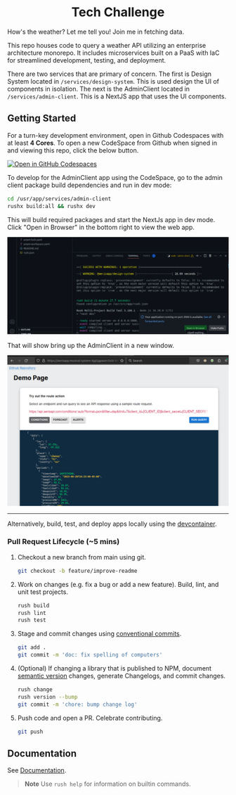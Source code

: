 <h1 align="center">Tech Challenge</h1>

How's the weather? Let me tell you! Join me in fetching data.

This repo houses code to query a weather API utilizing an enterprise
architecture monorepo. It includes microservices built on a PaaS with IaC for
streamlined development, testing, and deployment.

There are two services that are primary of concern. The first is Design System
located in `/services/design-system`. This is used design the UI of components
in isolation. The next is the AdminClient located in `/services/admin-client`.
This is a NextJS app that uses the UI components.

## Getting Started

For a turn-key development environment, open in Github Codespaces with at least **4 Cores**. To open a new CodeSpace from Github when signed in and viewing this repo, click the below button.

[![Open in GitHub Codespaces](https://github.com/codespaces/badge.svg)](https://github.com/codespaces/new?hide_repo_select=true&ref=main&repo=656233196&skip_quickstart=true&machine=standardLinux32gb&devcontainer_path=.devcontainer%2Fdevcontainer.json&geo=UsEast)

To develop for the AdminClient app using the CodeSpace, go to the admin client
package build dependencies and run in dev mode:

```bash
cd /usr/app/services/admin-client
rushx build:all && rushx dev
```

This will build required packages and start the NextJs app in dev mode. Click
"Open in Browser" in the bottom right to view the web app.

![Codespace](docs/codespace-open-in-browser.png)

That will show bring up the AdminClient in a new window.

![Codespace](docs/admin-client-app.png)

---

Alternatively, build, test, and deploy apps locally using the
[devcontainer](docs/devcontainer.md).

### Pull Request Lifecycle (~5 mins)

1. Checkout a new branch from main using git.

   ```bash
   git checkout -b feature/improve-readme
   ```

2. Work on changes (e.g. fix a bug or add a new feature). Build, lint, and unit
   test projects.

   ```bash
   rush build
   rush lint
   rush test
   ```

3. Stage and commit changes using
   [conventional commits](https://www.conventionalcommits.org/en/v1.0.0/#specification).

   ```bash
   git add .
   git commit -m 'doc: fix spelling of computers'
   ```

4. (Optional) If changing a library that is published to NPM, document
   [semantic version](https://semver.org/) changes, generate Changelogs, and
   commit changes.

   ```bash
   rush change
   rush version --bump
   git commit -m 'chore: bump change log'
   ```

5. Push code and open a PR. Celebrate contributing.

   ```bash
   git push
   ```

## Documentation

See [Documentation](docs/index.md).

> **Note** Use `rush help` for information on builtin commands.
